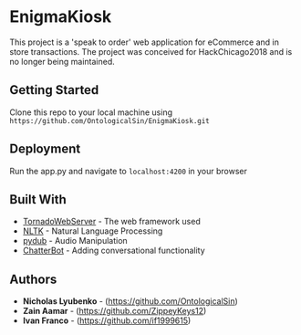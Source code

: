 # EnigmaKiosk

This project is a 'speak to order' web application for eCommerce and in store transactions. The project was conceived for HackChicago2018 and is no longer being maintained.

## Getting Started

Clone this repo to your local machine using `https://github.com/OntologicalSin/EnigmaKiosk.git`

## Deployment

Run the app.py and navigate to `localhost:4200` in your browser

## Built With

* [TornadoWebServer](https://www.tornadoweb.org/en/stable/) - The web framework used
* [NLTK](https://www.nltk.org/api/nltk.html) - Natural Language Processing
* [pydub](https://github.com/jiaaro/pydub) - Audio Manipulation
* [ChatterBot](https://github.com/gunthercox/ChatterBot) - Adding conversational functionality

## Authors

* **Nicholas Lyubenko** - (https://github.com/OntologicalSin)
* **Zain Aamar** - (https://github.com/ZippeyKeys12)
* **Ivan Franco** - (https://github.com/if1999615)
